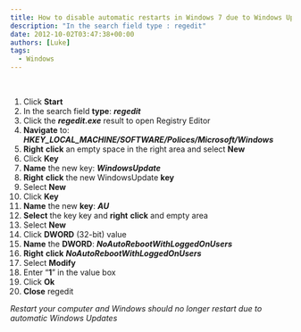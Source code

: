 ```yaml
---
title: How to disable automatic restarts in Windows 7 due to Windows Updates
description: "In the search field type : regedit"
date: 2012-10-02T03:47:38+00:00
authors: [Luke]
tags:
  - Windows
---
```

&nbsp;

<ol start="1">
  <li>
    Click <strong>Start</strong>
  </li>
  <li>
    In the search field <strong>type</strong>: <strong><em>regedit</em></strong>
  </li>
  <li>
    Click the <strong><em>regedit.exe</em></strong> result to open Registry Editor
  </li>
  <li>
    <strong>Navigate</strong> to: <strong><em>HKEY_LOCAL_MACHINE/SOFTWARE/Polices/Microsoft/Windows</em></strong>
  </li>
  <li>
    <strong>Right</strong> <strong>click</strong> an empty space in the right area and select <strong>New</strong>
  </li>
  <li>
    Click <strong>Key</strong>
  </li>
  <li>
    <strong>Name</strong> the new key: <strong><em>WindowsUpdate</em></strong>
  </li>
  <li>
    <strong>Right</strong> <strong>click</strong> the new WindowsUpdate <strong>key</strong>
  </li>
  <li>
    Select <strong>New</strong>
  </li>
  <li>
    Click <strong>Key</strong>
  </li>
  <li>
    <strong>Name</strong> the new <strong>key</strong>: <strong><em>AU</em></strong>
  </li>
  <li>
    <strong>Select</strong> the key key and <strong>right</strong> <strong>click</strong> and empty area
  </li>
  <li>
    Select <strong>New</strong>
  </li>
  <li>
    Click <strong>DWORD</strong> (32-bit) value
  </li>
  <li>
    <strong>Name</strong> the <strong>DWORD</strong>: <strong><em>NoAutoRebootWithLoggedOnUsers</em></strong>
  </li>
  <li>
    <strong>Right</strong> <strong>click</strong> <strong><em>NoAutoRebootWithLoggedOnUsers</em></strong>
  </li>
  <li>
    Select <strong>Modify</strong>
  </li>
  <li>
    Enter “<strong>1</strong>” in the value box
  </li>
  <li>
    Click <strong>Ok</strong>
  </li>
  <li>
    <strong>Close</strong> regedit
  </li>
</ol>

_Restart your computer and Windows should no longer restart due to automatic Windows Updates_